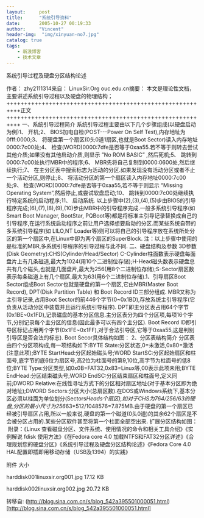 ```yaml
---
layout:     post
title:      "系统引导资料"
date:       2005-10-27 00:19:33
author:     "Vincent"
header-img:  "img/xinyuan-no7.jpg"
catalog: true
tags:
    - 新浪博客
    - 技术文章
---
```




系统引导过程及硬盘分区结构论述


作者： zhy2111314来自： LinuxSir.Org ouc.edu.cn摘要： 本文是理论性文档，主要讲述系统引导过程以及硬盘的物理结构；
++++++++++++++++++++++++++++++++++++++++++++++++++++++++++正文++++++++++++++++++++++++++++++++++++++++++++++++++++++++++
一、系统引导过程简介
系统引导过程主要由以下几个步骤组成(以硬盘启动为例)1、 开机;2、 BIOS加电自检(POST---Power On Self Test),内存地址为0fff:0000;3、 将硬盘第一个扇区(0头0道1扇区,也就是Boot Sector)读入内存地址0000:7c00处;4、 检查(WORD)0000:7dfe是否等于0xaa55.若不等于则转去尝试其他介质;如果没有其他启动介质,则显示 ”No ROM BASIC” ,然后死机;5、 跳转到0000:7c00处执行MBR中的程序;6、 MBR先将自己复制到0000:0600处,然后继续执行;7、 在主分区表中搜索标志为活动的分区.如果发现没有活动分区或者不止一个活动分区,则停止;8、 将活动分区的第一个扇区读入内存地址0000:7c00处;9、 检查(WORD)0000:7dfe是否等于0xaa55,若不等于则显示 “Missing Operating System”,然后停止,或尝试软盘启动;10、 跳转到0000:7c00处继续执行特定系统的启动程序;11、 启动系统.
以上步骤中(2),(3),(4),(5)步由BIOS的引导程序完成;(6),(7),(8),(9),(10)步由MBR中的引导程序完成.一般多系统引导程序(如Smart Boot Manager, BootStar, PQBoot等)都是将标准主引导记录替换成自己的引导程序,在运行系统启动程序之前让用户选择想要启动的分区.而某些系统自带的多系统引导程序(如 LILO,NT Loader等)则可以将自己的引导程序放在系统所处分区的第一个扇区中,在Linux中即为两个扇区的SuperBlock.
注：以上步骤中使用的是标准的MBR,多系统引导程序的引导过程与此不同.
二、硬盘结构及参数
3D参数(Disk Geometry):CHS(Cylinder/Head/Sector) C-Cylinder柱面数表示硬盘每面盘片上有几条磁道,最大为1024(用10个二进制位存储);H-Head磁头数表示硬盘总共有几个磁头,也就是几面盘片,最大为256(用8个二进制位存储);S-Sector扇区数表示每条磁道上有几个扇区,最大为63(用6个二进制位存储).1、引导扇区Boot Sector组成Boot Sector也就是硬盘的第一个扇区,它由MBR(Master Boot Record), DPT(Disk Partition Table) 和 Boot Record ID三部分组成. MBR又称为主引导记录,占用Boot Sector的前446个字节(0~0x1BD),存放系统主引导程序(它负责从活动分区中装载并且运行系统引导程序). DPT即主分区表占用64个字节(0x1BE~0x1FD),记录磁盘的基本分区信息.主分区表分为四个分区项,每项16个字节,分别记录每个主分区的信息(因此最多可以有四个主分区). Boot Record ID即引导区标记占用两个字节(0x1FE~0x1FF),对于合法引导区,它等于0xaa55,这是判别引导区是否合法的标志). 
Boot Secor具体结构如图：
<img>2、分区表结构简介
分区表由四个分区项构成,每一项结构如下:BYTE State:分区状态,0=未激活,0x80=激活(注意此项);BYTE StartHead:分区起始磁头号;WORD StartSC:分区起始扇区和柱面号,底字节的底6位为扇区号,高2位为柱面号的第9,10位,高字节为柱面号的低8位;BYTE Type:分区类型,如0x0B=FAT32,0x83=Linux等,00表示此项未用;BYTE EndHead:分区结束磁头号;WORD EndSC:分区结束扇区和柱面号,定义同前;DWORD Relative:在线性寻址方式下的分区相对扇区地址(对于基本分区即为绝对地址);DWORD Sectors:分区大小(总扇区数).在DOS或Windows系统下,基本分区必须以柱面为单位划分(Sectors*Heads个扇区),如对于CHS为764/256/63的硬盘,分区的最小尺寸为256*63*512/1048576=7.875MB.由于硬盘的第一个扇区已经被引导扇区占用,所以一般来说,硬盘的第一个磁道(0头0道)的其余62个扇区是不会被分区占用的.某些分区软件甚至将第一个柱面全部空出来.
扩展分区结构如图： 
<img>
附录：《Linux 查看磁盘分区、文件系统、使用情况的命令和相关工具介绍》《实例解说 fdisk 使用方法》《在Fedora core 4.0 加载NTFS和FAT32分区详述》《合理规划您的硬盘分区》《系统引导过程及硬盘分区结构论述》《Fedora Core 4.0 HAL配置即插即用移动存储（USB及1394）的实践》



附件
大小

harddisk001linuxsir.org001.jpg
17.12 KB

harddisk002linuxsir.org002.jpg
20.72 KB





转移自: (http://blog.sina.com.cn/s/blog_542a395501000051.html)[http://blog.sina.com.cn/s/blog_542a395501000051.html]
